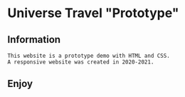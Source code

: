 # Universe Travel "Prototype"

## Information

```
This website is a prototype demo with HTML and CSS. 
A responsive website was created in 2020-2021.
```

## Enjoy

